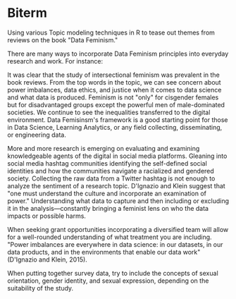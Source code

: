 # Biterm
Using various Topic modeling techniques in R to tease out themes from reviews on the book "Data Feminism."

There are many ways to incorporate Data Feminism principles into everyday research and work. For instance: 

It was clear that the study of intersectional feminism was prevalent in the book reviews. From the top words in the topic, we can see concern about power imbalances, data ethics, and justice when it comes to data science and what data is produced. Feminism is not "only" for cisgender females but for disadvantaged groups except the powerful men of male-dominated societies. We continue to see the inequalities transferred to the digital environment. Data Femisinsm's framework is a good starting point for those in Data Science, Learning Analytics, or any field collecting, disseminating, or engineering data. 

More and more research is emerging on evaluating and examining knowledgeable agents of the digital in social media platforms. Gleaning into social media hashtag communities identifying the self-defined social identities and how the communities navigate a racialized and gendered society. Collecting the raw data from a Twitter hashtag is not enough to analyze the sentiment of a research topic. D'Ignazio and Klein suggest that "one must understand the culture and incorporate an examination of power." Understanding what data to capture and then including or excluding it in the analysis—constantly bringing a feminist lens on who the data impacts or possible harms. 

When seeking grant opportunities incorporating a diversified team will allow for a well-rounded understanding of what treatment you are including. "Power imbalances are everywhere in data science: in our datasets, in our data products, and in the environments that enable our data work" (D'Ignazio and Klein, 2015).

When putting together survey data, try to include the concepts of sexual orientation, gender identity, and sexual expression, depending on the suitability of the study.


